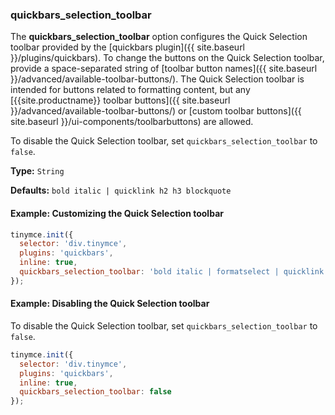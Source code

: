 ### quickbars_selection_toolbar

The **quickbars_selection_toolbar** option configures the Quick Selection toolbar provided by the [quickbars plugin]({{ site.baseurl }}/plugins/quickbars). To change the buttons on the Quick Selection toolbar, provide a space-separated string of [toolbar button names]({{ site.baseurl }}/advanced/available-toolbar-buttons/). The Quick Selection toolbar is intended for buttons related to formatting content, but any [{{site.productname}} toolbar buttons]({{ site.baseurl }}/advanced/available-toolbar-buttons/) or [custom toolbar buttons]({{ site.baseurl }}/ui-components/toolbarbuttons) are allowed.

To disable the Quick Selection toolbar, set `quickbars_selection_toolbar` to `false`.

**Type:** `String`

**Defaults:** `bold italic | quicklink h2 h3 blockquote`

#### Example: Customizing the Quick Selection toolbar

```js
tinymce.init({
  selector: 'div.tinymce',
  plugins: 'quickbars',
  inline: true,
  quickbars_selection_toolbar: 'bold italic | formatselect | quicklink blockquote'
});
```

#### Example: Disabling the Quick Selection toolbar

To disable the Quick Selection toolbar, set `quickbars_selection_toolbar` to `false`.

```js
tinymce.init({
  selector: 'div.tinymce',
  plugins: 'quickbars',
  inline: true,
  quickbars_selection_toolbar: false
});
```
